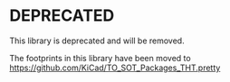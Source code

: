 # DEPRECATED
This library is deprecated and will be removed.

The footprints in this library have been moved to https://github.com/KiCad/TO_SOT_Packages_THT.pretty
